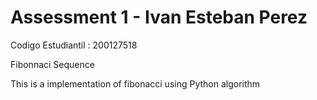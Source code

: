# Assessment 1 - Ivan Esteban Perez

Codigo Estudiantil : 200127518

Fibonnaci Sequence

This is a implementation of fibonacci using Python algorithm